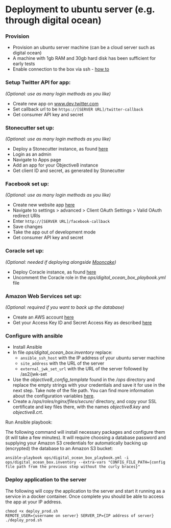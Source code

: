 # Deployment to ubuntu server (e.g. through digital ocean)

### Provision
- Provision an ubuntu server machine (can be a cloud server such as digital ocean)
- A machine with 1gb RAM and 30gb hard disk has been sufficient for early tests
- Enable connection to the box via ssh - [how to](https://www.digitalocean.com/community/tutorials/how-to-set-up-ssh-keys--2) 

### Setup Twitter API for app: 
*(Optional: use as many login methods as you like)*

- Create new app on www.dev.twitter.com
- Set callback url to be `https://[SERVER URL]/twitter-callback`
- Get consumer API key and secret

### Stonecutter set up: 
*(Optional: use as many login methods as you like)*

- Deploy a Stonecutter instance, as found [here](https://github.com/d-cent/stonecutter)
- Login as an admin
- Navigate to Apps page
- Add an app for your Objective8 instance
- Get client ID and secret, as generated by Stonecutter 

### Facebook set up: 
*(Optional: use as many login methods as you like)*

- Create new website app [here](https://developers.facebook.com)
- Navigate to settings > advanced > Client OAuth Settings > Valid OAuth redirect URIs
- Enter `http://[SERVER URL]/facebook-callback`
- Save changes
- Take the app out of development mode
- Get consumer API key and secret

### Coracle set up: 
*(Optional: needed if deploying alongside [Mooncake](https://github.com/d-cent/mooncake))*

- Deploy Coracle instance, as found [here](https://github.com/d-cent/coracle)
- Uncomment the Coracle role in the *ops/digital_ocean_box_playbook.yml* file

### Amazon Web Services set up:
*(Optional: required if you want to back up the database)*

- Create an AWS account [here](https://aws.amazon.com/)
- Get your Access Key ID and Secret Access Key as described [here](http://docs.aws.amazon.com/AWSSimpleQueueService/latest/SQSGettingStartedGuide/AWSCredentials.html)

### Configure with ansible
- Install Ansible
- In file *ops/digital_ocean_box.inventory* replace:
    - `ansible_ssh_host` with the IP address of your ubuntu server machine
    - `site_address` with the URL of the server
    - `external_jwk_set_url` with the URL of the server followed by /as2/jwk-set
- Use the *objective8_config_template* found in the */ops* directory and replace the empty strings with your credentials and save it for use in the next step. Take note of the file path. You can find more information about the configuration variables [here](./CONFIG.md).
- Create a */ops/roles/nginx/files/secure/* directory, and copy your SSL certificate and key files there, with the names *objective8.key* and *objective8.crt*.

Run Ansible playbook:

  The following command will install necessary packages and configure them (it will take a few minutes).
  It will require choosing a database password and supplying your Amazon S3 credentials for automatically backing up (encrypted) the database to an Amazon S3 bucket: 
  ```
  ansible-playbook ops/digital_ocean_box_playbook.yml -i ops/digital_ocean_box.inventory --extra-vars "CONFIG_FILE_PATH={config file path from the previous step without the curly braces}"
  ```
  
### Deploy application to the server

  The following will copy the application to the server and start it running as a service in a docker container.
  Once complete you should be able to access the app at your IP address.

  ```
  chmod +x deploy_prod.sh
  REMOTE_USER={username on server} SERVER_IP={IP address of server} ./deploy_prod.sh
  ```
